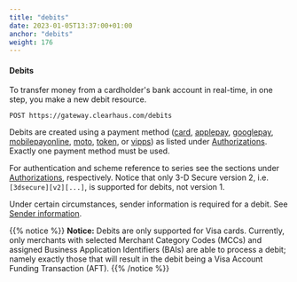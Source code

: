 ```yaml
---
title: "debits"
date: 2023-01-05T13:37:00+01:00
anchor: "debits"
weight: 176
---
```

#### Debits
To transfer money from a cardholder's bank account in real-time, in one step, you make a new debit resource.
```shell
POST https://gateway.clearhaus.com/debits
```
Debits are created using a payment method ([card](#method-card), [applepay](#method-applepay), [googlepay](#method-googlepay), [mobilepayonline](#method-mobilepayonline), [moto](#method-moto), [token](#method-token), or [vipps](#method-vipps)) as listed under [Authorizations](#authorizations). Exactly one payment method must be used.

For authentication and scheme reference to series see the sections under [Authorizations](#authorizations), respectively. Notice that only 3-D Secure version 2, i.e. `[3dsecure][v2][...]`, is supported for debits, not version 1.

Under certain circumstances, sender information is required for a debit. See [Sender information](#sender_information).

{{% notice %}}
**Notice:** Debits are only supported for Visa cards. Currently, only merchants with selected Merchant Category Codes (MCCs) and assigned Business Application Identifiers (BAIs) are able to process a debit; namely exactly those that will result in the debit being a Visa Account Funding Transaction (AFT).
{{% /notice %}}
